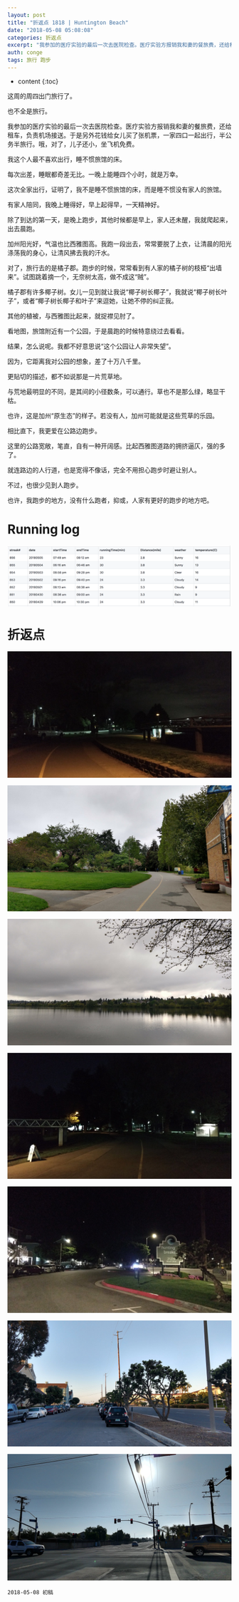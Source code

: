 ```yaml
---
layout: post
title: "折返点 1818 | Huntington Beach"
date: "2018-05-08 05:08:08"
categories: 折返点
excerpt: "我参加的医疗实验的最后一次去医院检查。医疗实验方报销我和妻的餐旅费，还给租车，负责机场接送。于是另外花钱给女儿买了张机票，一家四口一起出行，半公务半旅行。哦，对了，儿子还小，坐飞机免费..."
auth: conge
tags: 旅行 跑步
---
```

* content
{:toc}

这周的周四出门旅行了。

也不全是旅行。

我参加的医疗实验的最后一次去医院检查。医疗实验方报销我和妻的餐旅费，还给租车，负责机场接送。于是另外花钱给女儿买了张机票，一家四口一起出行，半公务半旅行。哦，对了，儿子还小，坐飞机免费。

我这个人最不喜欢出行，睡不惯旅馆的床。

每次出差，睡眠都奇差无比。一晚上能睡四个小时，就是万幸。

这次全家出行，证明了，我不是睡不惯旅馆的床，而是睡不惯没有家人的旅馆。

有家人陪同，我晚上睡得好，早上起得早，一天精神好。

除了到达的第一天，是晚上跑步，其他时候都是早上，家人还未醒，我就爬起来，出去晨跑。

加州阳光好，气温也比西雅图高。我跑一段出去，常常要脱了上衣，让清晨的阳光涤荡我的身心，让清风拂去我的汗水。

对了，旅行去的是橘子郡。跑步的时候，常常看到有人家的橘子树的枝桠“出墙来”。试图跳着摘一个，无奈树太高，做不成这“贼”。

橘子郡有许多椰子树。女儿一见到就让我说“椰子树长椰子”，我就说“椰子树长叶子”，或者“椰子树长椰子和叶子”来逗她，让她不停的纠正我。

其他的植被，与西雅图比起来，就捉襟见肘了。

看地图，旅馆附近有一个公园，于是晨跑的时候特意绕过去看看。

结果，怎么说呢。我都不好意思说“这个公园让人非常失望”。

因为，它距离我对公园的想象，差了十万八千里。

更贴切的描述，都不如说那是一片荒草地。

与荒地最明显的不同，是其间的小径数条，可以通行。草也不是那么绿，略显干枯。

也许，这是加州“原生态”的样子。若没有人，加州可能就是这些荒草的乐园。

相比直下，我更爱在公路边跑步。

这里的公路宽敞，笔直，自有一种开阔感。比起西雅图道路的拥挤逼仄，强的多了。

就连路边的人行道，也是宽得不像话，完全不用担心跑步时避让别人。

不过，也很少见到人跑步。

也许，我跑步的地方，没有什么跑者，抑或，人家有更好的跑步的地方吧。

# Running log

![Running log week 18 2018](/assets/images/折返点/118382-61aff0af535440bd.png)


# 折返点

![20180429.jpg](/assets/images/折返点/118382-cbbca3bd3852fca4.jpg)

![20180430.jpg](/assets/images/折返点/118382-64f297c0205ea624.jpg)

![20180501.jpg](/assets/images/折返点/118382-12e04264dd9d4f16.jpg)

![20180502.jpg](/assets/images/折返点/118382-7c2f7b3991567cca.jpg)

![20180503.jpg](/assets/images/折返点/118382-51cdeab38cfa104b.jpg)

![20180504.jpg](/assets/images/折返点/118382-404e2c23307aa9a8.jpg)

![20180505.jpg](/assets/images/折返点/118382-7062cc47580a4fba.jpg)

```
2018-05-08 初稿
```
